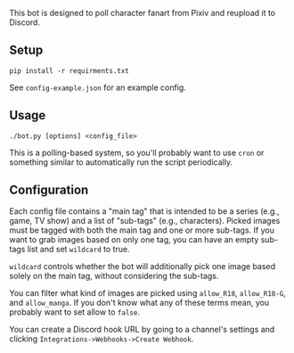 This bot is designed to poll character fanart from Pixiv and reupload it to
Discord.

## Setup

```
pip install -r requirments.txt
```

See `config-example.json` for an example config.

## Usage

```
./bot.py [options] <config_file>
```

This is a polling-based system, so you'll probably want to use `cron` or
something similar to automatically run the script periodically.

## Configuration

Each config file contains a
"main tag" that is intended to be a series (e.g., game, TV show) and a
list of "sub-tags" (e.g., characters). Picked images must be tagged with
both the main tag and one or more sub-tags. If you want to grab images
based on only one tag, you can have an empty sub-tags list and set
`wildcard` to true.

`wildcard` controls whether the bot will additionally pick one image based
solely on the main tag, without considering the sub-tags.

You can filter what kind of images are picked using `allow_R18`, `allow_R18-G`,
and `allow_manga`. If you don't know what any of these terms mean, you probably want
to set allow to `false`.

You can create a Discord hook URL by going to a channel's settings and clicking
`Integrations->Webhooks->Create Webhook`.
